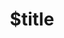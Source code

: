 ---
title: $title
second_title: Aspose.Imaging pro .NET API Reference
description: $description
type: docs
weight: $weight
url: /cs/net/$ref/
---